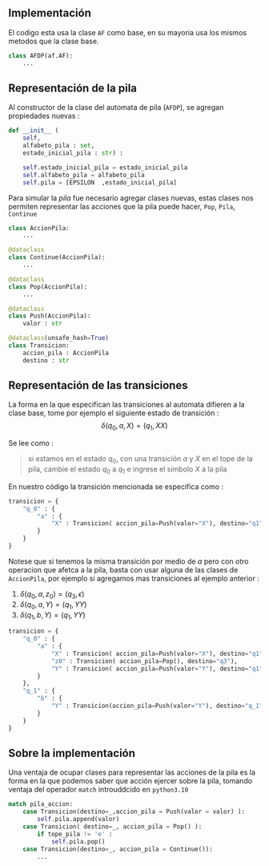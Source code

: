 ## Implementación
 El codigo esta usa la clase `AF` como base, en su mayoria usa los mismos metodos que la clase base.

```python
class AFDP(af.AF):
    ...
```

## Representación de la pila 
Al constructor de la clase del automata de pila (`AFDP`), se agregan propiedades nuevas : 
```python
def __init__ (
    self, 
    alfabeto_pila : set,
    estado_inicial_pila : str) :

    self.estado_inicial_pila = estado_inicial_pila
    self.alfabeto_pila = alfabeto_pila
    self.pila = [EPSILON  ,estado_inicial_pila]
 ```

 Para simular la _pila_ fue necesario agregar clases nuevas, estas clases nos permiten representar las acciones que la pila puede hacer, `Pop`, `Pila`, `Continue`

```python
class AccionPila:
    ...

@dataclass
class Continue(AccionPila):
    ...

@dataclass
class Pop(AccionPila):
    ...

@dataclass
class Push(AccionPila):
    valor : str

@dataclass(unsafe_hash=True)
class Transicion:
    accion_pila : AccionPila
    destino : str
```
## Representación de las transiciones 
La forma en la que  especifican las transiciones al automata difieren a la clase base, tome por ejemplo el siguiente estado de transición :
$$
    \delta( q_0, a, X) = (q_1, XX)
$$

Se lee como :
>si estamos en el estado $q_0$, con una transición $a$ y $X$ en el tope de la pila, cambie el estado $q_0$ a $q_1$ e ingrese el simbolo $X$ a la pila

En nuestro código la transición mencionada se especifica como :
```python
transicion = {
    "q_0" : {
        "a" : {
            "X" : Transicion( accion_pila=Push(valor="X"), destino="q1")
        }
    }
}
```
Notese que si tenemos la misma transición por medio de $a$ pero con otro operacion que afetca a la pila, basta con usar alguna de las clases de `AccionPila`, por ejemplo si agregamos mas transiciones al ejemplo anterior :

1. $\delta( q_0, a, z_0) = (q_3, \epsilon)$
2. $\delta( q_0, a, Y) = (q_1, YY)$
3. $\delta( q_1, b, Y) = (q_1, YY)$

```python
transicion = {
    "q_0" : {
        "a" : {
            "X" : Transicion( accion_pila=Push(valor="X"), destino="q1"),
            "z0" : Transicion( accion_pila=Pop(), destino="q3"),
            "Y" : Transicion( accion_pila=Push(valor="Y"), destino="q1"),
        }
    },
    "q_1" : {
        "b" : {
            "Y" : Transicion(accion_pila=Push(valor="Y"), destino="q_1")
        }
    }
}
```
## Sobre la implementación

Una ventaja de ocupar clases para representar las acciones de la pila es la forma en la que podemos saber que acción ejercer sobre la pila, tomando ventaja del operador `match` introuddcido en `python3.10` 

```python
match pila_accion:
    case Transicion(destino=_,accion_pila = Push(valor = valor) ):
        self.pila.append(valor) 
    case Transicion( destino=_, accion_pila = Pop() ):
        if tope_pila != 'e' :
            self.pila.pop()
    case Transicion(destino=_, accion_pila = Continue()):
        ...
```

